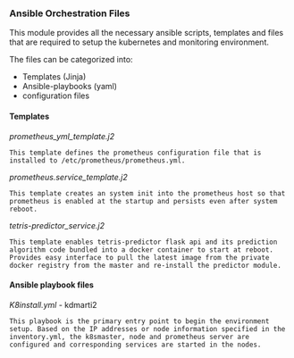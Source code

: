 ### Ansible Orchestration Files

This module provides all the necessary ansible scripts, templates and files that are required to setup the kubernetes and monitoring environment.

The files can be categorized into:
* Templates (Jinja)
* Ansible-playbooks (yaml)
* configuration files

#### Templates

*prometheus_yml_template.j2*
```(bash)
This template defines the prometheus configuration file that is installed to /etc/prometheus/prometheus.yml.
```

*prometheus.service_template.j2*
```(bash)
This template creates an system init into the prometheus host so that prometheus is enabled at the startup and persists even after system reboot.
```

*tetris-predictor_service.j2*
```(bash)
This template enables tetris-predictor flask api and its prediction algorithm code bundled into a docker container to start at reboot. Provides easy interface to pull the latest image from the private docker registry from the master and re-install the predictor module.
```

#### Ansible playbook files

*K8install.yml* - kdmarti2

```(bash)
This playbook is the primary entry point to begin the environment setup. Based on the IP addresses or node information specified in the inventory.yml, the k8smaster, node and prometheus server are configured and corresponding services are started in the nodes.
```
